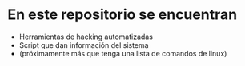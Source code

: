 # En este repositorio se encuentran 

- Herramientas de hacking automatizadas 
- Script que dan información del sistema 
-   (próximamente más que tenga una lista de comandos de linux)

